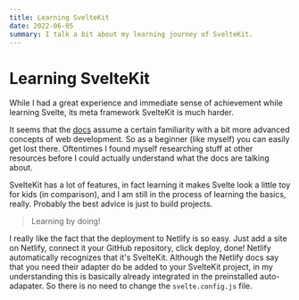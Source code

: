 ```yaml
---
title: Learning SvelteKit
date: 2022-06-05
summary: I talk a bit about my learning journey of SvelteKit.
---
```


# Learning SvelteKit

While I had a great experience and immediate sense of achievement while learning Svelte, its meta framework SvelteKit is much harder.

It seems that the [docs](https://kit.svelte.dev/docs) assume a certain familiarity with a bit more advanced concepts of web development. So as a beginner (like myself) you can easily get lost there. Oftentimes I found myself researching stuff at other resources before I could actually understand what the docs are talking about.

SvelteKit has a lot of features, in fact learning it makes Svelte look a little toy for kids (in comparison), and I am still in the process of learning the basics, really. Probably the best advice is just to build projects.

> Learning by doing!

I really like the fact that the deployment to Netlify is so easy. Just add a site on Netlify, connect it your GitHub repository, click deploy, done! Netlify automatically recognizes that it's SvelteKit. Although the Netlify docs say that you need their adapter do be added to your SvelteKit project, in my understanding this is basically already integrated in the preinstalled auto-adapater. So there is no need to change the `svelte.config.js` file.
